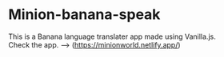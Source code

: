 # Minion-banana-speak
This is a Banana language translater app made using Vanilla.js.  
Check the app. --> (https://minionworld.netlify.app/)
